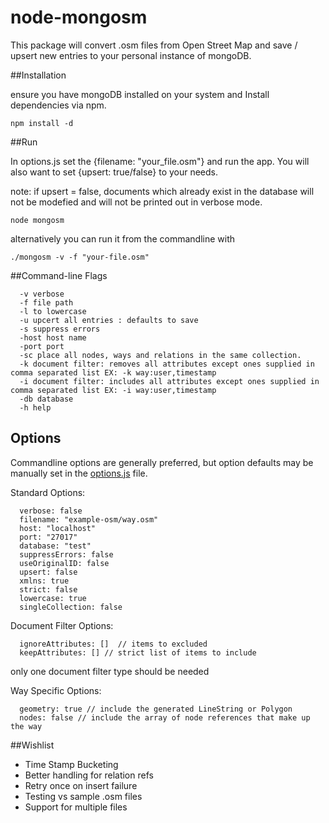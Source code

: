node-mongosm
============

This package will convert .osm files from Open Street Map and save / upsert new entries to your personal instance of mongoDB.

##Installation

ensure you have mongoDB installed on your system and Install dependencies via npm.

```
npm install -d
```

##Run

In options.js set the {filename: "your_file.osm"} and run the app.
You will also want to set {upsert: true/false} to your needs.

note: if upsert = false, documents which already exist in the database will not be modefied
and will not be printed out in verbose mode.

```
node mongosm
```

alternatively you can run it from the commandline with
```
./mongosm -v -f "your-file.osm"
```

##Command-line Flags
```
  -v verbose
  -f file path
  -l to lowercase
  -u upcert all entries : defaults to save
  -s suppress errors
  -host host name
  -port port
  -sc place all nodes, ways and relations in the same collection.
  -k document filter: removes all attributes except ones supplied in comma separated list EX: -k way:user,timestamp
  -i document filter: includes all attributes except ones supplied in comma separated list EX: -i way:user,timestamp
  -db database
  -h help
```

## Options

Commandline options are generally preferred, but option defaults may be manually set in the [options.js](https://github.com/sammerry/node-mongosm/blob/master/options.js) file.

Standard Options:
```
  verbose: false
  filename: "example-osm/way.osm"
  host: "localhost"
  port: "27017"
  database: "test"
  suppressErrors: false
  useOriginalID: false
  upsert: false
  xmlns: true
  strict: false
  lowercase: true
  singleCollection: false
```

Document Filter Options:
```
  ignoreAttributes: []  // items to excluded
  keepAttributes: [] // strict list of items to include
```
only one document filter type should be needed

Way Specific Options:
```
  geometry: true // include the generated LineString or Polygon
  nodes: false // include the array of node references that make up the way
```

##Wishlist

- Time Stamp Bucketing
- Better handling for relation refs
- Retry once on insert failure
- Testing vs sample .osm files
- Support for multiple files
